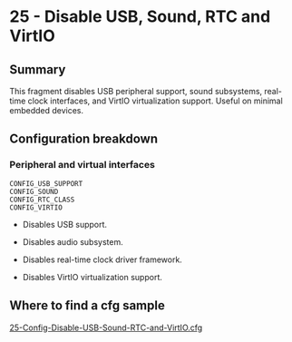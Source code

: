 # 25 - Disable USB, Sound, RTC and VirtIO

## Summary

This fragment disables USB peripheral support, sound subsystems, real-time clock interfaces, and VirtIO virtualization support. Useful on minimal embedded devices.

## Configuration breakdown

### Peripheral and virtual interfaces

```none
CONFIG_USB_SUPPORT
CONFIG_SOUND
CONFIG_RTC_CLASS
CONFIG_VIRTIO
```

* Disables USB support.

* Disables audio subsystem.

* Disables real-time clock driver framework.

* Disables VirtIO virtualization support.

## Where to find a cfg sample

[25-Config-Disable-USB-Sound-RTC-and-VirtIO.cfg](../../beagle-board/6.6.32/packaging/25-Config-Disable-USB-Sound-RTC-and-VirtIO.cfg)
